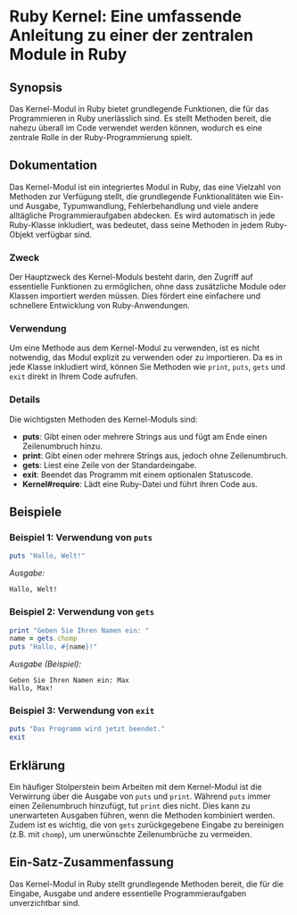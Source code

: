 <!--
Meta Description: # Ruby Kernel: Eine umfassende Anleitung zu einer der zentralen Module in Ruby ## Synopsis Das Kernel-Modul in Ruby bietet grundlegende Funktionen, di...
Meta Keywords: ruby, die, kernel, das, von
-->

# Ruby Kernel: Eine umfassende Anleitung zu einer der zentralen Module in Ruby

## Synopsis
Das Kernel-Modul in Ruby bietet grundlegende Funktionen, die für das Programmieren in Ruby unerlässlich sind. Es stellt Methoden bereit, die nahezu überall im Code verwendet werden können, wodurch es eine zentrale Rolle in der Ruby-Programmierung spielt.

## Dokumentation
Das Kernel-Modul ist ein integriertes Modul in Ruby, das eine Vielzahl von Methoden zur Verfügung stellt, die grundlegende Funktionalitäten wie Ein- und Ausgabe, Typumwandlung, Fehlerbehandlung und viele andere alltägliche Programmieraufgaben abdecken. Es wird automatisch in jede Ruby-Klasse inkludiert, was bedeutet, dass seine Methoden in jedem Ruby-Objekt verfügbar sind.

### Zweck
Der Hauptzweck des Kernel-Moduls besteht darin, den Zugriff auf essentielle Funktionen zu ermöglichen, ohne dass zusätzliche Module oder Klassen importiert werden müssen. Dies fördert eine einfachere und schnellere Entwicklung von Ruby-Anwendungen.

### Verwendung
Um eine Methode aus dem Kernel-Modul zu verwenden, ist es nicht notwendig, das Modul explizit zu verwenden oder zu importieren. Da es in jede Klasse inkludiert wird, können Sie Methoden wie `print`, `puts`, `gets` und `exit` direkt in Ihrem Code aufrufen.

### Details
Die wichtigsten Methoden des Kernel-Moduls sind:

- **puts**: Gibt einen oder mehrere Strings aus und fügt am Ende einen Zeilenumbruch hinzu.
- **print**: Gibt einen oder mehrere Strings aus, jedoch ohne Zeilenumbruch.
- **gets**: Liest eine Zeile von der Standardeingabe.
- **exit**: Beendet das Programm mit einem optionalen Statuscode.
- **Kernel#require**: Lädt eine Ruby-Datei und führt ihren Code aus.

## Beispiele

### Beispiel 1: Verwendung von `puts`
```ruby
puts "Hallo, Welt!"
```
*Ausgabe:*
```
Hallo, Welt!
```

### Beispiel 2: Verwendung von `gets`
```ruby
print "Geben Sie Ihren Namen ein: "
name = gets.chomp
puts "Hallo, #{name}!"
```
*Ausgabe (Beispiel):*
```
Geben Sie Ihren Namen ein: Max
Hallo, Max!
```

### Beispiel 3: Verwendung von `exit`
```ruby
puts "Das Programm wird jetzt beendet."
exit
```

## Erklärung
Ein häufiger Stolperstein beim Arbeiten mit dem Kernel-Modul ist die Verwirrung über die Ausgabe von `puts` und `print`. Während `puts` immer einen Zeilenumbruch hinzufügt, tut `print` dies nicht. Dies kann zu unerwarteten Ausgaben führen, wenn die Methoden kombiniert werden. Zudem ist es wichtig, die von `gets` zurückgegebene Eingabe zu bereinigen (z.B. mit `chomp`), um unerwünschte Zeilenumbrüche zu vermeiden.

## Ein-Satz-Zusammenfassung
Das Kernel-Modul in Ruby stellt grundlegende Methoden bereit, die für die Eingabe, Ausgabe und andere essentielle Programmieraufgaben unverzichtbar sind.